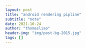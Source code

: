 ```yaml
---
layout: post
title: "android rendering pipline"
subtitle: "note"
date: 2021-10-24
author: "thomasliao"
header-img: "img/post-bg-2015.jpg"
tags: []
---
```

